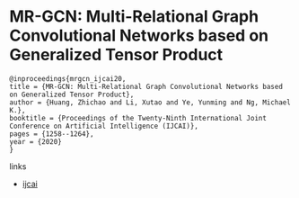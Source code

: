 # MR-GCN: Multi-Relational Graph Convolutional Networks based on Generalized Tensor Product

```
@inproceedings{mrgcn_ijcai20,
title = {MR-GCN: Multi-Relational Graph Convolutional Networks based on Generalized Tensor Product},
author = {Huang, Zhichao and Li, Xutao and Ye, Yunming and Ng, Michael K.},
booktitle = {Proceedings of the Twenty-Ninth International Joint Conference on Artificial Intelligence (IJCAI)},
pages = {1258--1264},
year = {2020}
}
```

links
- [ijcai](https://www.ijcai.org/Proceedings/2020/175)

